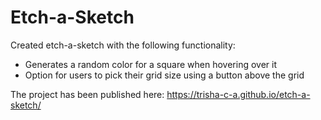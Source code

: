 # Etch-a-Sketch

Created etch-a-sketch with the following functionality:
- Generates a random color for a square when hovering over it
- Option for users to pick their grid size using a button above the grid

The project has been published here: https://trisha-c-a.github.io/etch-a-sketch/
